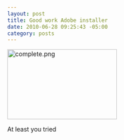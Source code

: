 ```yaml
--- 
layout: post
title: Good work Adobe installer
date: 2010-06-28 09:25:43 -05:00
category: posts
---
```


<img src="http://ctshryock.com/static/images/complete-thumb-250x160-33.png" width="250" height="160" alt="complete.png" class="mt-image-none" style="" />
<p>
At least you tried
</p> 

